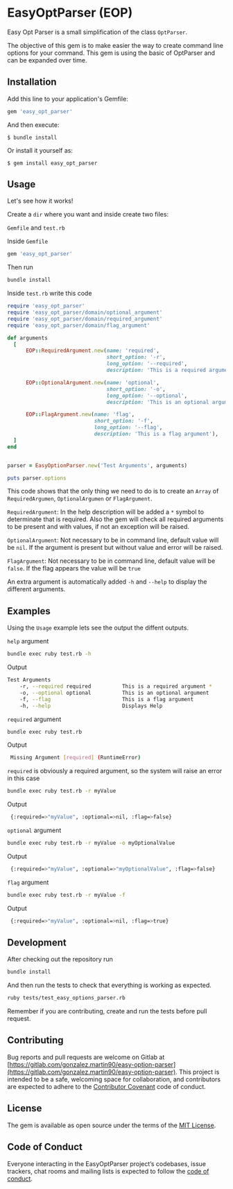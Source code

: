 # EasyOptParser (EOP)

Easy Opt Parser is a small simplification of the class `OptParser`.

The objective of this gem is to make easier the way to create command line options for your command. This gem is using the basic of OptParser and can be expanded over time.

## Installation

Add this line to your application's Gemfile:

```ruby
gem 'easy_opt_parser'
```

And then execute:

    $ bundle install

Or install it yourself as:

    $ gem install easy_opt_parser

## Usage

Let's see how it works!

Create a `dir` where you want and inside create two files:

`Gemfile` and `test.rb` 

Inside `Gemfile`

```ruby
gem 'easy_opt_parser'
```

Then run

```bash
bundle install
```

Inside `test.rb` write this code

```ruby
require 'easy_opt_parser'
require 'easy_opt_parser/domain/optional_argument'
require 'easy_opt_parser/domain/required_argument'
require 'easy_opt_parser/domain/flag_argument'

def arguments
  [
      EOP::RequiredArgument.new(name: 'required',
                                short_option: '-r',
                                long_option: '--required',
                                description: 'This is a required argument'),

      EOP::OptionalArgument.new(name: 'optional',
                                short_option: '-o',
                                long_option: '--optional',
                                description: 'This is an optional argument'),

      EOP::FlagArgument.new(name: 'flag',
                            short_option: '-f',
                            long_option: '--flag',
                            description: 'This is a flag argument'),
  ]
end


parser = EasyOptionParser.new('Test Arguments', arguments)

puts parser.options
```

This code shows that the only thing we need to do is to create an `Array` of `RequiredArgumen`, `OptionalArgumen` or `FlagArgument`.

`RequiredArgument`: In the help description will be added a `*` symbol to determinate that is required. Also the gem will check all required arguments to be present and with values, if not an exception will be raised.

`OptionalArgument`: Not necessary to be in command line, default value will be `nil`. If the argument is present but without value and error will be raised.

`FlagArgument`: Not necessary to be in command line, default value will be `false`. If the flag appears the value will be `true`

An extra argument is automatically added `-h` and `--help` to display the different arguments.

## Examples

Using the `Usage` example lets see the output the diffent outputs.

`help` argument

```bash
bundle exec ruby test.rb -h
```

Output

```bash
Test Arguments
    -r, --required required          This is a required argument *
    -o, --optional optional          This is an optional argument
    -f, --flag                       This is a flag argument
    -h, --help                       Displays Help
```

`required` argument

```bash
bundle exec ruby test.rb
```

Output

```bash
 Missing Argument [required] (RuntimeError)
```

`required` is obviously a required argument, so the system will raise an error in this case 

```bash
bundle exec ruby test.rb -r myValue
```

Output

```bash
 {:required=>"myValue", :optional=>nil, :flag=>false}
```

`optional` argument

```bash
bundle exec ruby test.rb -r myValue -o myOptionalValue
```

Output

```bash
 {:required=>"myValue", :optional=>"myOptionalValue", :flag=>false}
```

`flag` argument

```bash
bundle exec ruby test.rb -r myValue -f
```

Output

```bash
 {:required=>"myValue", :optional=>nil, :flag=>true}
```

## Development

After checking out the repository run

```bash
bundle install
```

And then run the tests to check that everything is working as expected.

```bash
ruby tests/test_easy_options_parser.rb 
```

Remember if you are contributing, create and run the tests before pull request.

## Contributing

Bug reports and pull requests are welcome on Gitlab at [https://gitlab.com/gonzalez.martin90/easy-option-parser](https://gitlab.com/gonzalez.martin90/easy-option-parser). This project is intended to be a safe, welcoming space for collaboration, and contributors are expected to adhere to the [Contributor Covenant](http://contributor-covenant.org) code of conduct.

## License

The gem is available as open source under the terms of the [MIT License](https://opensource.org/licenses/MIT).

## Code of Conduct

Everyone interacting in the EasyOptParser project’s codebases, issue trackers, chat rooms and mailing lists is expected to follow the [code of conduct](https://github.com/[USERNAME]/easy_opt_parser/blob/master/CODE_OF_CONDUCT.md).
